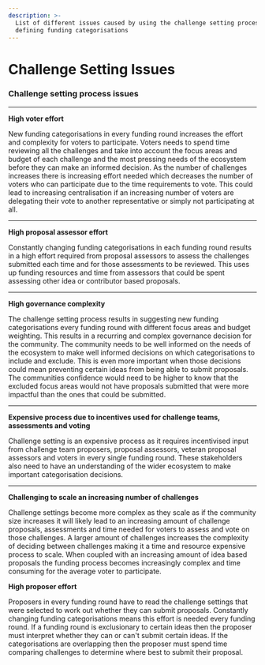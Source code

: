```yaml
---
description: >-
  List of different issues caused by using the challenge setting process for
  defining funding categorisations
---
```


# Challenge Setting Issues

### Challenge setting p**rocess issues**

****

**High voter effort**

New funding categorisations in every funding round increases the effort and complexity for voters to participate. Voters needs to spend time reviewing all the challenges and take into account the focus areas and budget of each challenge and the most pressing needs of the ecosystem before they can make an informed decision. As the number of challenges increases there is increasing effort needed which decreases the number of voters who can participate due to the time requirements to vote. This could lead to increasing centralisation if an increasing number of voters are delegating their vote to another representative or simply not participating at all.

****

**High proposal assessor effort**

Constantly changing funding categorisations in each funding round results in a high effort required from proposal assessors to assess the challenges submitted each time and for those assessments to be reviewed. This uses up funding resources and time from assessors that could be spent assessing other idea or contributor based proposals.

****

**High governance complexity**

The challenge setting process results in suggesting new funding categorisations every funding round with different focus areas and budget weighting. This results in a recurring and complex governance decision for the community. The community needs to be well informed on the needs of the ecosystem to make well informed decisions on which categorisations to include and exclude. This is even more important when those decisions could mean preventing certain ideas from being able to submit proposals. The communities confidence would need to be higher to know that the excluded focus areas would not have proposals submitted that were more impactful than the ones that could be submitted.

****

**Expensive process due to incentives used for challenge teams, assessments and voting**

Challenge setting is an expensive process as it requires incentivised input from challenge team proposers, proposal assessors, veteran proposal assessors and voters in every single funding round. These stakeholders also need to have an understanding of the wider ecosystem to make important categorisation decisions.

****

**Challenging to scale an increasing number of challenges**

Challenge settings become more complex as they scale as if the community size increases it will likely lead to an increasing amount of challenge proposals, assessments and time needed for voters to assess and vote on those challenges. A larger amount of challenges increases the complexity of deciding between challenges making it a time and resource expensive process to scale. When coupled with an increasing amount of idea based proposals the funding process becomes increasingly complex and time consuming for the average voter to participate.



**High proposer effort**

Proposers in every funding round have to read the challenge settings that were selected to work out whether they can submit proposals. Constantly changing funding categorisations means this effort is needed every funding round. If a funding round is exclusionary to certain ideas then the proposer must interpret whether they can or can't submit certain ideas. If the categorisations are overlapping then the proposer must spend time comparing challenges to determine where best to submit their proposal.
